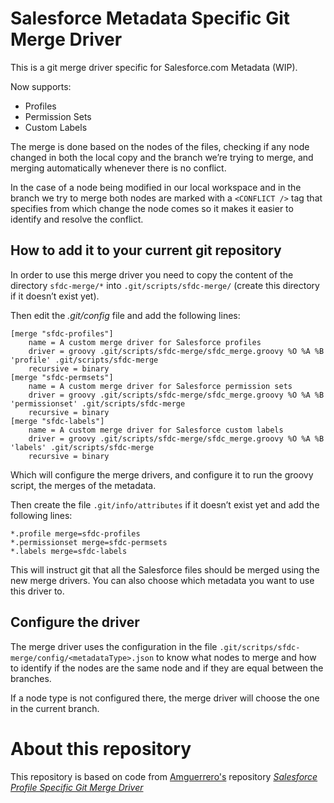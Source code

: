 # Salesforce Metadata Specific Git Merge Driver
This is a git merge driver specific for Salesforce.com Metadata (WIP).

Now supports:
* Profiles
* Permission Sets
* Custom Labels

The merge is done based on the nodes of the files, checking if any node changed in both the local copy and the branch we’re trying to merge, and merging automatically whenever there is no conflict.

In the case of a node being modified in our local workspace and in the branch we try to merge both nodes are marked with a ```<CONFLICT />``` tag that specifies from which change the node comes so it makes it easier to identify and resolve the conflict.

## How to add it to your current git repository
In order to use this merge driver you need to copy the content of the directory `sfdc-merge/*` into `.git/scripts/sfdc-merge/` (create this directory if it doesn’t exist yet).

Then edit the *.git/config* file and add the following lines:
```
[merge "sfdc-profiles"]
	name = A custom merge driver for Salesforce profiles
	driver = groovy .git/scripts/sfdc-merge/sfdc_merge.groovy %O %A %B 'profile' .git/scripts/sfdc-merge
	recursive = binary
[merge "sfdc-permsets"]
	name = A custom merge driver for Salesforce permission sets
	driver = groovy .git/scripts/sfdc-merge/sfdc_merge.groovy %O %A %B 'permissionset' .git/scripts/sfdc-merge
	recursive = binary
[merge "sfdc-labels"]
	name = A custom merge driver for Salesforce custom labels
	driver = groovy .git/scripts/sfdc-merge/sfdc_merge.groovy %O %A %B 'labels' .git/scripts/sfdc-merge
	recursive = binary
```

Which will configure the merge drivers, and configure it to run the groovy script, the merges of the metadata.

Then create the file `.git/info/attributes` if it doesn’t exist yet and add the following lines:
```
*.profile merge=sfdc-profiles
*.permissionset merge=sfdc-permsets
*.labels merge=sfdc-labels
```

This will instruct git that all the Salesforce files should be merged using the new merge drivers.
You can also choose which metadata you want to use this driver to.

## Configure the driver
The merge driver uses the configuration in the file `.git/scritps/sfdc-merge/config/<metadataType>.json` to know what nodes to merge and how to identify if the nodes are the same node and if they are equal between the branches.

If a node type is not configured there, the merge driver will choose the one in the current branch.

# About this repository
This repository is based on code from [Amguerrero's](https://github.com/amguerrero) repository *[Salesforce Profile Specific Git Merge Driver](https://github.com/amguerrero/sfdc_merge)*

